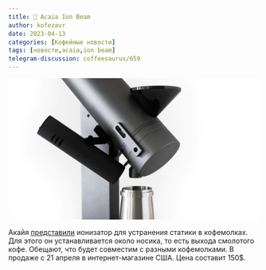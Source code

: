 ```yaml
---
title: 📰 Acaia Ion Beam
author: kofezavr
date: 2023-04-13
categories: [Кофейные новости]
tags: [новости,acaia,ion beam]
telegram-discussion: coffeesaurus/659
--- 
```

![Acaia Ion Beam](/assets/img/posts/23/04/acaia-ion-beam.jpg)

Акайя [представили](https://acaia.co/blogs/news/new-product-introducing-the-ion-beam) ионизатор для устранения статики в кофемолках. Для этого он устанавливается около носика, то есть выхода смолотого кофе. Обещают, что будет совместим с разными кофемолками. В продаже с 21 апреля в интернет-магазине США. Цена составит 150$.